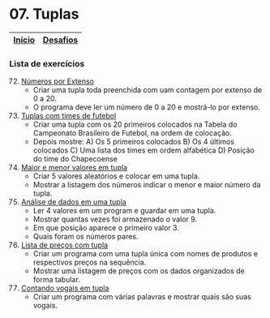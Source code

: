 # 07. Tuplas

| [Início](https://github.com/NandesLima/python-codigos) | [Desafios](https://github.com/NandesLima/python-codigos/tree/master/desafios) |
| ------------------------------------------------------ | ----------------------------------------------------------------------------- |

### Lista de exercícios

72. [Números por Extenso]() 
    - Criar uma tupla toda preenchida com uam contagem por extenso de 0 a 20.
    - O programa deve ler um número de 0 a 20 e mostrá-lo por extenso.
73. [Tuplas com times de futebol]()
    - Criar uma tupla com os 20 primeiros colocados na Tabela do Campeonato Brasileiro de Futebol, na ordem de colocação.
    - Depois mostre:
    A) Os 5 primeiros colocados
    B) Os 4 últimos colocados
    C) Uma lista dos times em ordem alfabética
    D) Posição do time do Chapecoense
74. [Maior e menor valores em tupla]() 
    - Criar 5 valores aleatórios e colocar em uma tupla.
    - Mostrar a listagem dos números indicar o menor e maior número da tupla.
75. [Análise de dados em uma tupla]() 
    - Ler 4 valores em um program e guardar em uma tupla.
    - Mostrar quantas vezes foi armazenado o valor 9.
    - Em que posição aparece o primeiro valor 3.
    - Quais foram os números pares.
76. [Lista de preços com tupla]() 
    - Criar um programa com uma tupla única com nomes de produtos e respectivos preços na sequência.
    - Mostrar uma listagem de preços com os dados organizados de forma tabular.
77. [Contando vogais em tupla]() 
    - Criar um programa com várias palavras e mostrar quais são suas vogais.